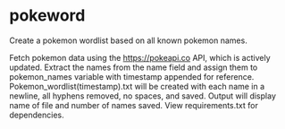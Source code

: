 # pokeword
Create a pokemon wordlist based on all known pokemon names.

Fetch pokemon data using the https://pokeapi.co API, which is actively updated. Extract the names from the name field and assign them to pokemon_names variable with timestamp appended for reference. Pokemon_wordlist(timestamp).txt will be created with each name in a newline, all hyphens removed, no spaces, and saved. Output will display name of file and number of names saved. View requirements.txt for dependencies.
